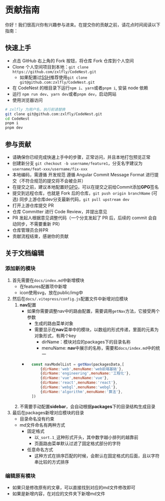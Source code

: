 # 贡献指南
你好！我们很高兴你有兴趣参与进来。在提交你的贡献之前，请花点时间阅读以下指南：

## 快速上手
- 点击 GitHub 右上角的 Fork 按钮，将仓库 Fork 仓库到个人空间  
- Clone 个人空间项目到本地：``git clone https://github.com/zxlfly/CodeNest.git``  
    - 如果配置过[SSH](https://docs.github.com/en/authentication/connecting-to-github-with-ssh)推荐使用``git clone git@github.com:zxlfly/CodeNest.git``
- 在 CodeNest 的根目录下运行``npm i``、``yarn``或者``pnpm i``, 安装 node 依赖  
- 运行 ``npm run dev``、``yarn dev``或者``pnpm dev``，启动网站  
- 使用浏览器访问
```bash
# zxlfly 为用户名，执行前请替换
git clone git@github.com:zxlfly/CodeNest.git
cd CodeNest
pnpm i
pnpm dev
```

## 参与贡献
- 请确保你已经完成快速上手中的步骤，正常访问，并且本地打包预览正常
- 创建新分支 ``git checkout -b username/feature1``，分支名字建议为``username/feat-xxx/username/fix-xxx``
- 本地编码，需遵循 开发规范  遵循 Angular Commit Message Format 进行提交（不符合规范的提交将不会被合并）
- 在提交之前，建议本地配置好[GPG](https://docs.github.com/en/authentication/managing-commit-signature-verification)，可以在提交之前给Commit添加**GPG**签名
- 提交到远程仓库，也就是 Fork 后的仓库，``git push origin branchName``
(可选) 同步上游仓库dev分支最新代码，``git pull upstream dev``
- 打开上游仓库提交 PR
- 仓库 Committer 进行 Code Review，并提出意见
- PR 发起人根据意见调整代码（一个分支发起了 PR 后，后续的 commit 会自动同步，不需要重新 PR）
- 仓库管理员合并PR    
- 贡献流程结束，感谢你的贡献

## 关于文档编辑
### 添加新的模块
1. 首先需要在``docs/index.md``中新增模块
    - 在features配置项中新增
    - icon使用svg，放在public/img中
2. 然后在``docs/.vitepress/config.js``配置文件中新增对应模块
    1. **nav**配置
        - 如果你需要调整nav中的路由配置，需要调用``getNav``方法，它接受两个参数
            - 生成的路由菜单对象
            - 需要显示在**nav**菜单中的模块，以数组的形式传递，里面的元素为对象形式，有两个key
                - dirName：模块对应的packages下的目录名称
                - menuName: **nav**中展示的名称，需要和``docs/index.md``中的统一
        - ```javascript
            const navModelList = getNav(packagesData,[
                {dirName:'web',menuName:'web前端基础'},
                {dirName:'engineering',menuName:'工程化'},
                {dirName:'vue',menuName:'vue'},
                {dirName:'react',menuName:'react'},
                {dirName:'webgl',menuName:'webgl'},
                {dirName:'algorithm',menuName:'算法'},
            ]) 
            ```
    2. 不需要手动配置**sidebar**，会自动根据**packages**下的目录结构生成目录
3. 最后在packages新增对应模块的目录
    - 目录命名没有约束
    - md文件命名有两种方式
        - 固定格式
            - 以``_sort.1_``这种形式开头，其中数字越小排列的越靠前
            - 页面路由菜单默认过滤了固定格式部分的字符
        - 任意命名方式
            - 这种方式在排序匹配的时候，会默认在固定格式的后面，且以字符串比较的方式排序

### 编辑原有模块
- 如果只是修改原有的文章，可以直接找到对应的md文件修改即可
- 如果是新增内容，在对应的文件夹下新增md文件
<!-- - 如果是新增内容，在对应的文件夹下新增md文件，然后在sidebar配置项中找到对应的模块，在items中新增路由即可 -->

<!-- ### 添加新的模块
1. 首先需要再``docs/index.md``中新增模块，在features配置项中新增，icon使用svg，放在public/img中
2. 然后在``docs/.vitepress/config.js``配置文件中新增对应模块
    1. 在nav配置项中新增模块列表项
    2. 在sidebar配置项中以key:value的形式新增模块路由配置
        - 如果是**web前端基础**分类中的内容，除了上述的操作外，还需要在对应的**web**模块中添加路由
        - 欢迎分享更简单的配置方式
3. 最后在packages新增对应模块的目录

### 编辑原有模块
- 如果只是修改原有的文章，可以直接找到对应的md文件修改即可
- 如果是新增内容，在对应的文件夹下新增md文件，然后在sidebar配置项中找到对应的模块，在items中新增路由即可 -->
